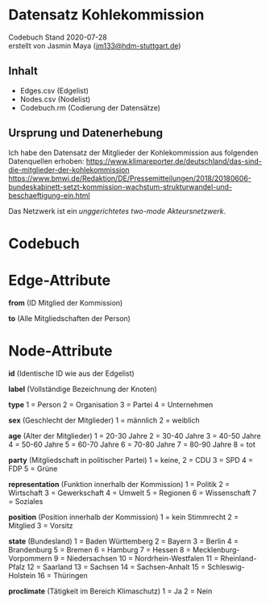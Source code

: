 # Datensatz Kohlekommission #
Codebuch Stand 2020-07-28   
erstellt von Jasmin Maya (jm133@hdm-stuttgart.de)

## Inhalt
- Edges.csv (Edgelist)
- Nodes.csv (Nodelist)
- Codebuch.rm (Codierung der Datensätze)

## Ursprung und Datenerhebung
Ich habe den Datensatz der Mitglieder der Kohlekommission aus folgenden Datenquellen erhoben:
https://www.klimareporter.de/deutschland/das-sind-die-mitglieder-der-kohlekommission
https://www.bmwi.de/Redaktion/DE/Pressemitteilungen/2018/20180606-bundeskabinett-setzt-kommission-wachstum-strukturwandel-und-beschaeftigung-ein.html

Das Netzwerk ist ein *unggerichtetes two-mode Akteursnetzwerk*.


# Codebuch


# Edge-Attribute

**from**
(ID Mitglied der Kommission)

**to**
(Alle Mitgliedschaften der Person)


# Node-Attribute

**id**
(Identische ID wie aus der Edgelist)

**label**
(Vollständige Bezeichnung der Knoten)

**type**
1 = Person 2 = Organisation 3 = Partei 4 = Unternehmen

**sex**
(Geschlecht der Mitglieder)
1 = männlich 2 = weiblich

**age**
(Alter der Mitglieder)
1 = 20-30 Jahre 2 = 30-40 Jahre 3 = 40-50 Jahre 4 = 50-60 Jahre 5 = 60-70 Jahre 6 = 70-80 Jahre 7 = 80-90 Jahre 8 = tot

**party**
(Mitgliedschaft in politischer Partei)
1 = keine, 2 = CDU 3 = SPD 4 = FDP 5 = Grüne

**representation**
(Funktion innerhalb der Kommission)
1 = Politik 2 = Wirtschaft 3 = Gewerkschaft 4 = Umwelt 5 = Regionen 6 = Wissenschaft 7 = Soziales

**position**
(Position innerhalb der Kommission)
1 = kein Stimmrecht 2 = Mitglied 3 = Vorsitz

**state**
(Bundesland)
1 = Baden Württemberg 2 = Bayern 3 = Berlin 4 = Brandenburg 5 = Bremen 6 = Hamburg 7 = Hessen 8 = Mecklenburg-Vorpommern 9 = Niedersachsen 10 = Nordrhein-Westfalen 11 = Rheinland-Pfalz 12 = Saarland 13 = Sachsen 14 = Sachsen-Anhalt 15 = Schleswig-Holstein 16 = Thüringen

**proclimate**
(Tätigkeit im Bereich Klimaschutz)
1 = Ja 2 = Nein
